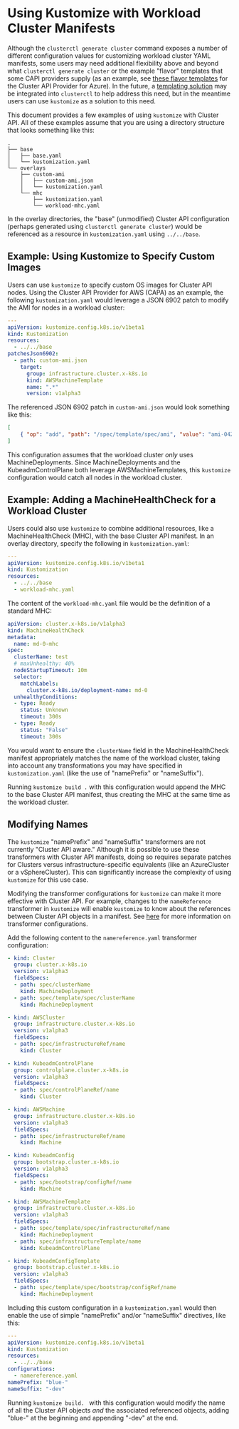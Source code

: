 # Using Kustomize with Workload Cluster Manifests

Although the `clusterctl generate cluster` command exposes a number of different configuration values 
for customizing workload cluster YAML manifests, some users may need additional flexibility above 
and beyond what `clusterctl generate cluster` or the example "flavor" templates that some CAPI providers 
supply (as an example, see [these flavor templates](https://github.com/kubernetes-sigs/cluster-api-provider-azure/tree/master/templates/flavors) 
for the Cluster API Provider for Azure). In the future, a [templating solution](https://github.com/kubernetes-sigs/cluster-api/issues/3252) 
may be integrated into `clusterctl` to help address this need, but in the meantime users can use 
`kustomize` as a solution to this need.

This document provides a few examples of using `kustomize` with Cluster API. All of these examples 
assume that you are using a directory structure that looks something like this:

```
.
├── base
│   ├── base.yaml
│   └── kustomization.yaml
└── overlays
    ├── custom-ami
    │   ├── custom-ami.json
    │   └── kustomization.yaml
    └── mhc
        ├── kustomization.yaml
        └── workload-mhc.yaml
```

In the overlay directories, the "base" (unmodified) Cluster API configuration (perhaps generated using 
`clusterctl generate cluster`) would be referenced as a resource in `kustomization.yaml` using `../../base`.

## Example: Using Kustomize to Specify Custom Images

Users can use `kustomize` to specify custom OS images for Cluster API nodes. Using the Cluster API 
Provider for AWS (CAPA) as an example, the following `kustomization.yaml` would leverage a JSON 6902 patch 
to modify the AMI for nodes in a workload cluster:

```yaml
---
apiVersion: kustomize.config.k8s.io/v1beta1
kind: Kustomization
resources:
  - ../../base
patchesJson6902:
  - path: custom-ami.json
    target:
      group: infrastructure.cluster.x-k8s.io
      kind: AWSMachineTemplate
      name: ".*"
      version: v1alpha3
```

The referenced JSON 6902 patch in `custom-ami.json` would look something like this:

```json
[
    { "op": "add", "path": "/spec/template/spec/ami", "value": "ami-042db61632f72f145"}
]
```

This configuration assumes that the workload cluster _only_ uses MachineDeployments. Since 
MachineDeployments and the KubeadmControlPlane both leverage AWSMachineTemplates, this `kustomize` 
configuration would catch all nodes in the workload cluster.

## Example: Adding a MachineHealthCheck for a Workload Cluster

Users could also use `kustomize` to combine additional resources, like a MachineHealthCheck (MHC), with the 
base Cluster API manifest. In an overlay directory, specify the following in `kustomization.yaml`:

```yaml
---
apiVersion: kustomize.config.k8s.io/v1beta1
kind: Kustomization
resources:
  - ../../base
  - workload-mhc.yaml
```

The content of the `workload-mhc.yaml` file would be the definition of a standard MHC:

```yaml
apiVersion: cluster.x-k8s.io/v1alpha3
kind: MachineHealthCheck
metadata:
  name: md-0-mhc
spec:
  clusterName: test
  # maxUnhealthy: 40%
  nodeStartupTimeout: 10m
  selector:
    matchLabels:
      cluster.x-k8s.io/deployment-name: md-0
  unhealthyConditions:
  - type: Ready
    status: Unknown
    timeout: 300s
  - type: Ready
    status: "False"
    timeout: 300s
```

You would want to ensure the `clusterName` field in the MachineHealthCheck manifest appropriately 
matches the name of the workload cluster, taking into account any transformations you may have specified 
in `kustomization.yaml` (like the use of "namePrefix" or "nameSuffix").

Running `kustomize build .` with this configuration would append the MHC to the base 
Cluster API manifest, thus creating the MHC at the same time as the workload cluster.

## Modifying Names

The `kustomize` "namePrefix" and "nameSuffix" transformers are not currently "Cluster API aware." 
Although it is possible to use these transformers with Cluster API manifests, doing so requires separate 
patches for Clusters versus infrastructure-specific equivalents (like an AzureCluster or a vSphereCluster). 
This can significantly increase the complexity of using `kustomize` for this use case.

Modifying the transformer configurations for `kustomize` can make it more effective with Cluster API. 
For example, changes to the `nameReference` transformer in `kustomize` will enable `kustomize` to know 
about the references between Cluster API objects in a manifest. See 
[here](https://github.com/kubernetes-sigs/kustomize/tree/master/examples/transformerconfigs) for more 
information on transformer configurations.

Add the following content to the `namereference.yaml` transformer configuration:

```yaml
- kind: Cluster
  group: cluster.x-k8s.io
  version: v1alpha3
  fieldSpecs:
  - path: spec/clusterName
    kind: MachineDeployment
  - path: spec/template/spec/clusterName
    kind: MachineDeployment

- kind: AWSCluster
  group: infrastructure.cluster.x-k8s.io
  version: v1alpha3
  fieldSpecs:
  - path: spec/infrastructureRef/name
    kind: Cluster

- kind: KubeadmControlPlane
  group: controlplane.cluster.x-k8s.io
  version: v1alpha3
  fieldSpecs:
  - path: spec/controlPlaneRef/name
    kind: Cluster

- kind: AWSMachine
  group: infrastructure.cluster.x-k8s.io
  version: v1alpha3
  fieldSpecs:
  - path: spec/infrastructureRef/name
    kind: Machine

- kind: KubeadmConfig
  group: bootstrap.cluster.x-k8s.io
  version: v1alpha3
  fieldSpecs:
  - path: spec/bootstrap/configRef/name
    kind: Machine

- kind: AWSMachineTemplate
  group: infrastructure.cluster.x-k8s.io
  version: v1alpha3
  fieldSpecs:
  - path: spec/template/spec/infrastructureRef/name
    kind: MachineDeployment
  - path: spec/infrastructureTemplate/name
    kind: KubeadmControlPlane

- kind: KubeadmConfigTemplate
  group: bootstrap.cluster.x-k8s.io
  version: v1alpha3
  fieldSpecs:
  - path: spec/template/spec/bootstrap/configRef/name
    kind: MachineDeployment
```

Including this custom configuration in a `kustomization.yaml` would then enable the use of simple 
"namePrefix" and/or "nameSuffix" directives, like this:

```yaml
---
apiVersion: kustomize.config.k8s.io/v1beta1
kind: Kustomization
resources:
  - ../../base
configurations:
  - namereference.yaml
namePrefix: "blue-"
nameSuffix: "-dev"
```

Running `kustomize build. ` with this configuration would modify the name of all the Cluster API 
objects _and_ the associated referenced objects, adding "blue-" at the beginning and appending "-dev" 
at the end.
